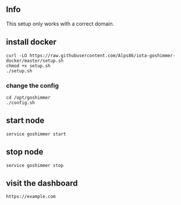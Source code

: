 ## Info
This setup only works with a correct domain.

## install docker
```console
curl -LO https://raw.githubusercontent.com/Alps86/iota-goshimmer-docker/master/setup.sh
chmod +x setup.sh
./setup.sh
```

### change the config
```console
cd /opt/goshimmer
./config.sh
```

## start node
```console
service goshimmer start
```

## stop node
```console
service goshimmer stop
```

## visit the dashboard
```console
https://example.com
```
